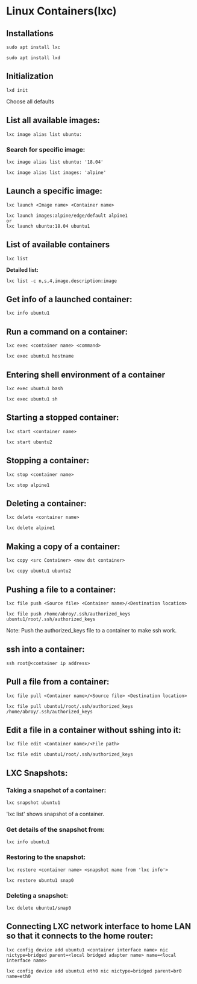 # Linux Containers(lxc)

## Installations

```
sudo apt install lxc

sudo apt install lxd
```

## Initialization

```
lxd init
```
Choose all defaults

## List all available images:

```
lxc image alias list ubuntu:
```

### Search for specific image:
```
lxc image alias list ubuntu: '18.04'

lxc image alias list images: 'alpine'
```

## Launch a specific image:

```
lxc launch <Image name> <Container name>

lxc launch images:alpine/edge/default alpine1
or
lxc launch ubuntu:18.04 ubuntu1
```

## List of available containers

```
lxc list
```

**Detailed list:**
```
lxc list -c n,s,4,image.description:image
```

## Get info of a launched container:

```
lxc info ubuntu1
```

## Run a command on a container:

```
lxc exec <container name> <command>

lxc exec ubuntu1 hostname
```

## Entering shell environment of a container

```
lxc exec ubuntu1 bash

lxc exec ubuntu1 sh
```

## Starting a stopped container:

```
lxc start <container name>

lxc start ubuntu2
```

## Stopping a container:

```
lxc stop <container name>

lxc stop alpine1
```

## Deleting a container:

```
lxc delete <container name>

lxc delete alpine1
```

## Making a copy of a container:

```
lxc copy <src Container> <new dst container>

lxc copy ubuntu1 ubuntu2
```

## Pushing a file to a container:

```
lxc file push <Source file> <Container name>/<Destination location>

lxc file push /home/abroy/.ssh/authorized_keys ubuntu1/root/.ssh/authorized_keys
```
Note: Push the authorized_keys file to a container to make ssh work.

## ssh into a container:
```
ssh root@<container ip address>
```

## Pull a file from a container:

```
lxc file pull <Container name>/<Source file> <Destination location>

lxc file pull ubuntu1/root/.ssh/authorized_keys /home/abroy/.ssh/authorized_keys
```

## Edit a file in a container without sshing into it:

```
lxc file edit <Container name>/<File path>

lxc file edit ubuntu1/root/.ssh/authorized_keys
```

## LXC Snapshots:

### Taking a snapshot of a container:
```
lxc snapshot ubuntu1
```

'lxc list' shows snapshot of a container.

### Get details of the snapshot from:
```
lxc info ubuntu1
```

### Restoring to the snapshot:
```
lxc restore <container name> <snapshot name from 'lxc info'>

lxc restore ubuntu1 snap0
```

### Deleting a snapshot:
```
lxc delete ubuntu1/snap0
```



## Connecting LXC network interface to home LAN so that it connects to the home router:

```
lxc config device add ubuntu1 <container interface name> nic nictype=bridged parent=<local bridged adapter name> name=<local interface name>

lxc config device add ubuntu1 eth0 nic nictype=bridged parent=br0 name=eth0
```
